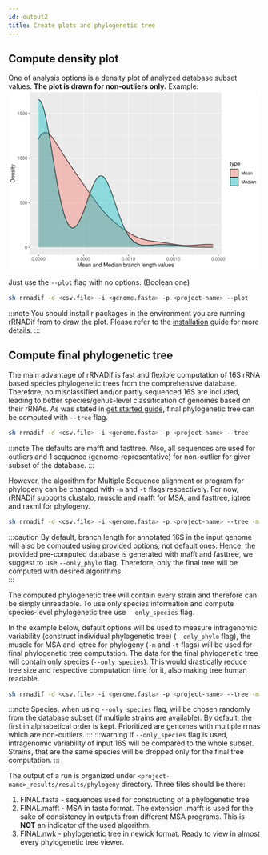 ```yaml
---
id: output2
title: Create plots and phylogenetic tree
---
```


## Compute density plot
One of analysis options is a density plot of analyzed database subset values. **The plot is drawn for non-outliers only.**  Example:
![plot](images/plot.png)

Just use the `--plot` flag with no options. (Boolean one)
```bash
sh rrnadif -d <csv.file> -i <genome.fasta> -p <project-name> --plot
```
:::note
You should install r packages in the environment you are running rRNADif from to draw the plot. Please refer to the [installation](installation.md) guide for more details.
:::

## Compute final phylogenetic tree
The main advantage of rRNADif is fast and flexible computation of 16S rRNA based species phylogenetic trees from the comprehensive database. Therefore, no misclassified and/or partly sequenced 16S are included, leading to better species/genus-level classification of genomes based on their rRNAs. As was stated in [get started guide](get_started.md), final phylogenetic tree can be computed with `--tree` flag.
```bash
sh rrnadif -d <csv.file> -i <genome.fasta> -p <project-name> --tree
```
:::note
The defaults are mafft and fasttree. Also, all sequences are used for outliers and 1 sequence (genome-representative) for non-outlier for giver subset of the database.
:::
 
However, the algorithm for Multiple Sequence alignment or program for phylogeny can be changed with `-m` and `-t` flags respectively. For now, rRNADif supports clustalo, muscle and mafft for MSA, and fasttree, iqtree and raxml for phylogeny. 

```bash
sh rrnadif -d <csv.file> -i <genome.fasta> -p <project-name> --tree -m muscle -t iqtree
```
 
:::caution
By default, branch length for annotated 16S in the input genome will also be computed using provided options, not default ones. Hence, the provided pre-computed database is generated with mafft and fasttree, we suggest to use `--only_phylo` flag. Therefore, only the final tree will be computed with desired algorithms.   
:::
 
The computed phylogenetic tree will contain every strain and therefore can be simply unreadable. To use only species information and compute species-level phylogenetic tree use `--only_species` flag.

In the example below, default options will be used to measure intragenomic variability (construct individual phylogenetic tree) (`--only_phylo` flag), the muscle for MSA and iqtree for phylogeny (`-m` and `-t` flags) will be used for final phylogenetic tree computation. The data for the final phylogenetic tree will contain only species (`--only species`). This would drastically reduce tree size and respective computation time for it, also making tree human readable. 
```bash
sh rrnadif -d <csv.file> -i <genome.fasta> -p <project-name> --tree -m muscle -t iqtree --only_species --only_phylo
```

:::note
Species, when using `--only_species` flag, will be chosen randomly from the database subset (if multiple strains are available). By default, the first in alphabetical order is kept. Prioritized are genomes with multiple rrnas which are non-outliers.
:::
:::warning
If `--only_species` flag is used, intragenomic variability of input 16S will be compared to the whole subset. Strains, that are the same species will be dropped only for the final tree computation.
:::



The output of a run is organized under `<project-name>_results/results/phylogeny` directory. Three files should be there:
1. FINAL.fasta - sequences used for constructing of a phylogenetic tree
2. FINAL.mafft - MSA in fasta format. The extension .mafft is used for the sake of consistency in outputs from different MSA programs. This is **NOT** an indicator of the used algorithm.
3. FINAL.nwk - phylogenetic tree in newick format. Ready to view in almost every phylogenetic tree viewer.


